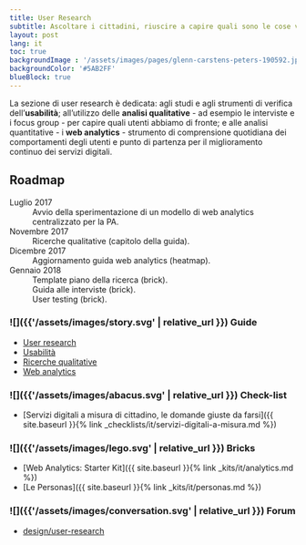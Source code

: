```yaml
---
title: User Research
subtitle: Ascoltare i cittadini, riuscire a capire quali sono le cose veramente importanti per loro, e poi metterle in pratica. E’ questo il segreto della buona progettazione.
layout: post
lang: it
toc: true
backgroundImage : '/assets/images/pages/glenn-carstens-peters-190592.jpg'
backgroundColor: '#5AB2FF'
blueBlock: true
---
```


La sezione di user research è dedicata: agli studi e agli strumenti di verifica dell’**usabilità**; all’utilizzo delle **analisi qualitative** - ad esempio le interviste e i focus group - per capire quali utenti abbiamo di fronte; e alle analisi quantitative - i **web analytics** - strumento di comprensione quotidiana dei comportamenti degli utenti e punto di partenza per il miglioramento continuo dei servizi digitali.

## Roadmap

<dl class="Roadmap">
<dt>Luglio 2017</dt>
<dd>Avvio della sperimentazione di un modello di web analytics centralizzato per la PA. </dd>
<dt>Novembre 2017</dt>
<dd>Ricerche qualitative (capitolo della guida).</dd>
<dt>Dicembre 2017</dt>
<dd>Aggiornamento guida web analytics (heatmap).</dd>
<dt>Gennaio 2018</dt>
<dd>Template piano della ricerca (brick).</dd>
<dd>Guida alle interviste (brick).</dd>
<dd>User testing (brick).</dd>
</dl>

### ![]({{'/assets/images/story.svg' | relative_url }}) Guide

- [User research](https://design-italia.readthedocs.io/it/stable/doc/user-research.html)
- [Usabilità](https://design-italia.readthedocs.io/it/stable/doc/user-research/usabilita.html)
- [Ricerche qualitative](https://design-italia.readthedocs.io/it/stable/doc/user-research/ricerche-qualitative.html)
- [Web analytics](https://design-italia.readthedocs.io/it/stable/doc/user-research/web-analytics.html)

### ![]({{'/assets/images/abacus.svg' | relative_url }}) Check-list

- [Servizi digitali a misura di cittadino, le domande giuste da farsi]({{ site.baseurl }}{% link _checklists/it/servizi-digitali-a-misura.md %})

### ![]({{'/assets/images/lego.svg' | relative_url }}) Bricks

- [Web Analytics: Starter Kit]({{ site.baseurl }}{% link _kits/it/analytics.md %})
- [Le Personas]({{ site.baseurl }}{% link _kits/it/personas.md %})

### ![]({{'/assets/images/conversation.svg' | relative_url }}) Forum

- [design/user-research](https://forum.italia.it/c/design/user-research)
